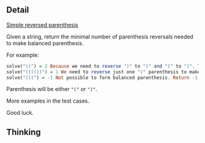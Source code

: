 ## Detail

[Simple reversed parenthesis](https://www.codewars.com/kata/simple-reversed-parenthesis/train/haskell)

Given a string, return the minimal number of parenthesis reversals needed to make balanced parenthesis. 

For example:

```haskell
solve(")(") = 2 Because we need to reverse ")" to "(" and "(" to ")". These are 2 reversals. 
solve("(((())") = 1 We need to reverse just one "(" parenthesis to make it balanced.
solve("(((") = -1 Not possible to form balanced parenthesis. Return -1.
```

Parenthesis will be either `"("` or `")"`. 

More examples in the test cases. 

Good luck.

## Thinking

